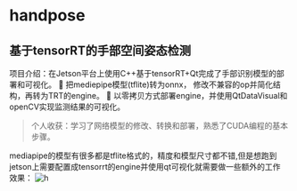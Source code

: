 # handpose

## 基于tensorRT的手部空间姿态检测
项目介绍：在Jetson平台上使用C++基于tensorRT+Qt完成了手部识别模型的部署和可视化。 
	把mediepipe模型(tflite)转为onnx， 修改不兼容的op并简化结构，再转为TRT的engine。 
	以零拷贝方式部署engine，并使用QtDataVisual和openCV实现监测结果的可视化。

>个人收获：学习了网络模型的修改、转换和部署，熟悉了CUDA编程的基本步骤。


mediapipe的模型有很多都是tflite格式的，精度和模型尺寸都不错,但是想跑到jetson上需要配置成tensorrt的engine并使用qt可视化就需要做一些额外的工作
效果：
![h](https://user-images.githubusercontent.com/69743646/194582006-4141d0b6-8d3d-4e7a-a55a-235d2a763be7.gif)
